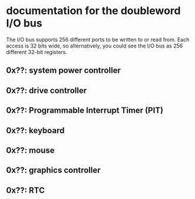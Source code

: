 # documentation for the doubleword I/O bus
The I/O bus supports 256 different ports to be written to or read from. Each access is 32 bits wide, so alternatively, you could see the I/O bus as 256 different 32-bit registers.

## 0x??: system power controller
## 0x??: drive controller
## 0x??: Programmable Interrupt Timer (PIT)
## 0x??: keyboard
## 0x??: mouse
## 0x??: graphics controller
## 0x??: RTC